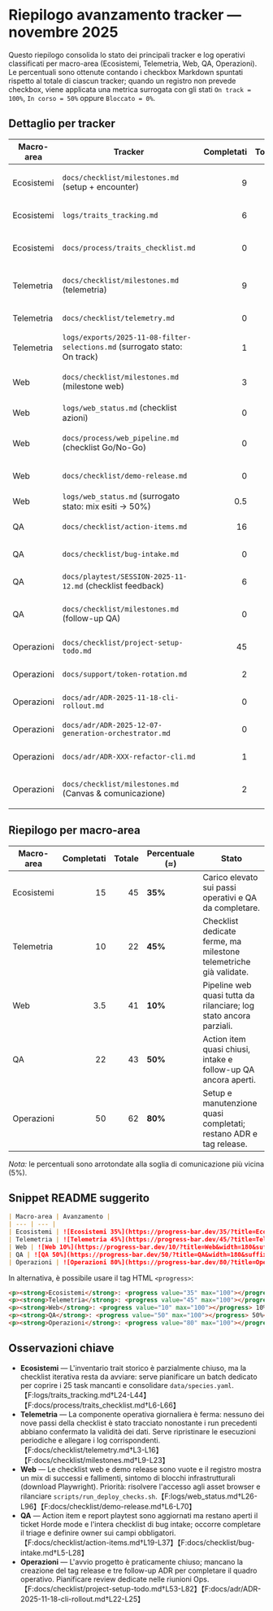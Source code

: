 # Riepilogo avanzamento tracker — novembre 2025

Questo riepilogo consolida lo stato dei principali tracker e log operativi
classificati per macro-area (Ecosistemi, Telemetria, Web, QA, Operazioni).
Le percentuali sono ottenute contando i checkbox Markdown spuntati rispetto al
totale di ciascun tracker; quando un registro non prevede checkbox, viene
applicata una metrica surrogata con gli stati `On track = 100%`, `In corso = 50%`
oppure `Bloccato = 0%`.

## Dettaglio per tracker

| Macro-area | Tracker | Completati | Totale | Avanzamento |
| --- | --- | ---: | ---: | --- |
| Ecosistemi | `docs/checklist/milestones.md` (setup + encounter) | 9 | 9 | 100%【F:docs/checklist/milestones.md†L3-L14】 |
| Ecosistemi | `logs/traits_tracking.md` | 6 | 11 | 55%【F:logs/traits_tracking.md†L24-L44】 |
| Ecosistemi | `docs/process/traits_checklist.md` | 0 | 25 | 0%【F:docs/process/traits_checklist.md†L6-L95】 |
| Telemetria | `docs/checklist/milestones.md` (telemetria) | 9 | 12 | 75%【F:docs/checklist/milestones.md†L9-L23】 |
| Telemetria | `docs/checklist/telemetry.md` | 0 | 9 | 0%【F:docs/checklist/telemetry.md†L3-L16】 |
| Telemetria | `logs/exports/2025-11-08-filter-selections.md` (surrogato stato: On track) | 1 | 1 | 100%【F:logs/exports/2025-11-08-filter-selections.md†L3-L11】 |
| Web | `docs/checklist/milestones.md` (milestone web) | 3 | 5 | 60%【F:docs/checklist/milestones.md†L25-L32】 |
| Web | `logs/web_status.md` (checklist azioni) | 0 | 3 | 0%【F:logs/web_status.md†L15-L22】 |
| Web | `docs/process/web_pipeline.md` (checklist Go/No-Go) | 0 | 9 | 0%【F:docs/process/web_pipeline.md†L51-L61】 |
| Web | `docs/checklist/demo-release.md` | 0 | 23 | 0%【F:docs/checklist/demo-release.md†L6-L70】 |
| Web | `logs/web_status.md` (surrogato stato: mix esiti → 50%) | 0.5 | 1 | 50%【F:logs/web_status.md†L26-L96】 |
| QA | `docs/checklist/action-items.md` | 16 | 17 | 94%【F:docs/checklist/action-items.md†L19-L37】 |
| QA | `docs/checklist/bug-intake.md` | 0 | 17 | 0%【F:docs/checklist/bug-intake.md†L5-L28】 |
| QA | `docs/playtest/SESSION-2025-11-12.md` (checklist feedback) | 6 | 6 | 100%【F:docs/playtest/SESSION-2025-11-12.md†L34-L40】 |
| QA | `docs/checklist/milestones.md` (follow-up QA) | 0 | 3 | 0%【F:docs/checklist/milestones.md†L15-L17】 |
| Operazioni | `docs/checklist/project-setup-todo.md` | 45 | 47 | 96%【F:docs/checklist/project-setup-todo.md†L7-L87】 |
| Operazioni | `docs/support/token-rotation.md` | 2 | 3 | 67%【F:docs/support/token-rotation.md†L29-L33】 |
| Operazioni | `docs/adr/ADR-2025-11-18-cli-rollout.md` | 0 | 3 | 0%【F:docs/adr/ADR-2025-11-18-cli-rollout.md†L22-L25】 |
| Operazioni | `docs/adr/ADR-2025-12-07-generation-orchestrator.md` | 0 | 3 | 0%【F:docs/adr/ADR-2025-12-07-generation-orchestrator.md†L56-L61】 |
| Operazioni | `docs/adr/ADR-XXX-refactor-cli.md` | 1 | 4 | 25%【F:docs/adr/ADR-XXX-refactor-cli.md†L34-L38】 |
| Operazioni | `docs/checklist/milestones.md` (Canvas & comunicazione) | 2 | 2 | 100%【F:docs/checklist/milestones.md†L19-L23】 |

## Riepilogo per macro-area

| Macro-area | Completati | Totale | Percentuale (≈) | Stato |
| --- | ---: | ---: | --- | --- |
| Ecosistemi | 15 | 45 | **35%** | Carico elevato sui passi operativi e QA da completare. |
| Telemetria | 10 | 22 | **45%** | Checklist dedicate ferme, ma milestone telemetriche già validate. |
| Web | 3.5 | 41 | **10%** | Pipeline web quasi tutta da rilanciare; log stato ancora parziali. |
| QA | 22 | 43 | **50%** | Action item quasi chiusi, intake e follow-up QA ancora aperti. |
| Operazioni | 50 | 62 | **80%** | Setup e manutenzione quasi completati; restano ADR e tag release. |

_Nota:_ le percentuali sono arrotondate alla soglia di comunicazione più vicina (5%).

## Snippet README suggerito

```markdown
| Macro-area | Avanzamento |
| --- | --- |
| Ecosistemi | ![Ecosistemi 35%](https://progress-bar.dev/35/?title=Ecosistemi&width=180&suffix=%25) |
| Telemetria | ![Telemetria 45%](https://progress-bar.dev/45/?title=Telemetria&width=180&suffix=%25) |
| Web | ![Web 10%](https://progress-bar.dev/10/?title=Web&width=180&suffix=%25) |
| QA | ![QA 50%](https://progress-bar.dev/50/?title=QA&width=180&suffix=%25) |
| Operazioni | ![Operazioni 80%](https://progress-bar.dev/80/?title=Operazioni&width=180&suffix=%25) |
```

In alternativa, è possibile usare il tag HTML `<progress>`:

```html
<p><strong>Ecosistemi</strong>: <progress value="35" max="100"></progress> 35%</p>
<p><strong>Telemetria</strong>: <progress value="45" max="100"></progress> 45%</p>
<p><strong>Web</strong>: <progress value="10" max="100"></progress> 10%</p>
<p><strong>QA</strong>: <progress value="50" max="100"></progress> 50%</p>
<p><strong>Operazioni</strong>: <progress value="80" max="100"></progress> 80%</p>
```

## Osservazioni chiave

- **Ecosistemi** — L'inventario trait storico è parzialmente chiuso, ma la
  checklist iterativa resta da avviare: serve pianificare un batch dedicato per
  coprire i 25 task mancanti e consolidare `data/species.yaml`.【F:logs/traits_tracking.md†L24-L44】【F:docs/process/traits_checklist.md†L6-L66】
- **Telemetria** — La componente operativa giornaliera è ferma: nessuno dei nove
  passi della checklist è stato tracciato nonostante i run precedenti abbiano
  confermato la validità dei dati. Serve ripristinare le esecuzioni periodiche e
  allegare i log corrispondenti.【F:docs/checklist/telemetry.md†L3-L16】【F:docs/checklist/milestones.md†L9-L23】
- **Web** — Le checklist web e demo release sono vuote e il registro mostra un
  mix di successi e fallimenti, sintomo di blocchi infrastrutturali (download
  Playwright). Priorità: risolvere l'accesso agli asset browser e rilanciare
  `scripts/run_deploy_checks.sh`.【F:logs/web_status.md†L26-L96】【F:docs/checklist/demo-release.md†L6-L70】
- **QA** — Action item e report playtest sono aggiornati ma restano aperti il
  ticket Horde mode e l'intera checklist di bug intake; occorre completare il
  triage e definire owner sui campi obbligatori.【F:docs/checklist/action-items.md†L19-L37】【F:docs/checklist/bug-intake.md†L5-L28】
- **Operazioni** — L'avvio progetto è praticamente chiuso; mancano la creazione
  del tag release e tre follow-up ADR per completare il quadro operativo.
  Pianificare review dedicate nelle riunioni Ops.【F:docs/checklist/project-setup-todo.md†L53-L82】【F:docs/adr/ADR-2025-11-18-cli-rollout.md†L22-L25】
